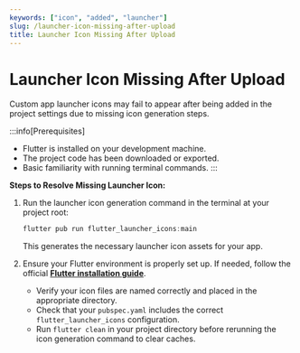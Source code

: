 ```yaml
---
keywords: ["icon", "added", "launcher"]
slug: /launcher-icon-missing-after-upload
title: Launcher Icon Missing After Upload
---
```


# Launcher Icon Missing After Upload

Custom app launcher icons may fail to appear after being added in the project settings due to missing icon generation steps.

:::info[Prerequisites]
- Flutter is installed on your development machine.
- The project code has been downloaded or exported.
- Basic familiarity with running terminal commands.
:::

**Steps to Resolve Missing Launcher Icon:**

1. Run the launcher icon generation command in the terminal at your project root:

   ```js
   flutter pub run flutter_launcher_icons:main
   ```
    This generates the necessary launcher icon assets for your app.

2. Ensure your Flutter environment is properly set up. If needed, follow the official **[Flutter installation guide](https://docs.flutter.dev/get-started/install)**.

    - Verify your icon files are named correctly and placed in the appropriate directory.
    - Check that your `pubspec.yaml` includes the correct `flutter_launcher_icons` configuration.
    - Run `flutter clean` in your project directory before rerunning the icon generation command to clear caches.